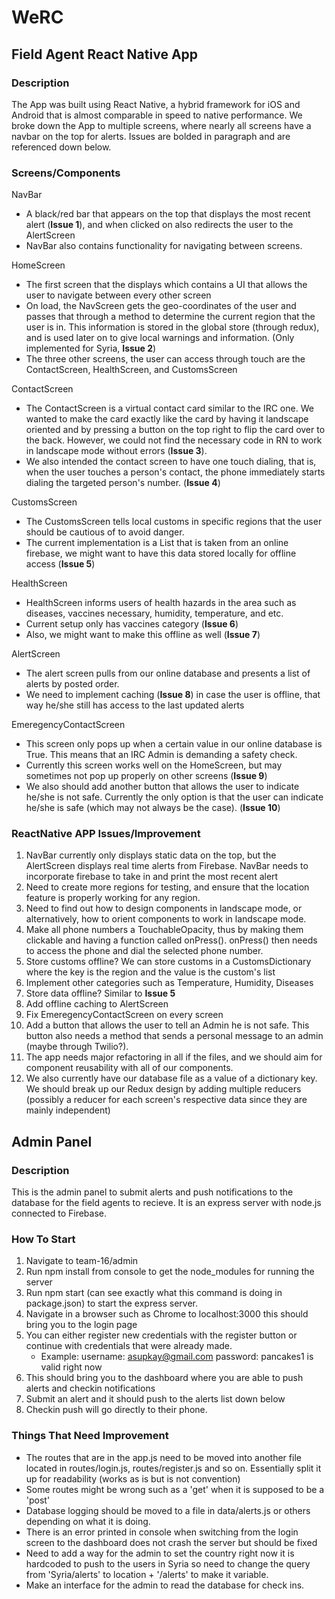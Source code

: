 # WeRC
## Field Agent React Native App
### Description
The App was built using React Native, a hybrid framework for iOS and Android that is almost comparable in speed to native performance. We broke down the App to multiple screens, where nearly all screens have a navbar on the top for alerts. Issues are bolded in paragraph and are referenced down below.

### Screens/Components
NavBar
- A black/red bar that appears on the top that displays the most recent alert (__Issue 1__), and when clicked on also redirects the user to the AlertScreen
- NavBar also contains functionality for navigating between screens.

HomeScreen
- The first screen that the displays which contains a UI that allows the user to navigate between every other screen
- On load, the NavScreen gets the geo-coordinates of the user and passes that through a method to determine the current region that the user is in. This information is stored in the global store (through redux), and is used later on to give local warnings and information. (Only implemented for Syria, __Issue 2__)
- The three other screens, the user can access through touch are the ContactScreen, HealthScreen, and CustomsScreen

ContactScreen
- The ContactScreen is a virtual contact card similar to the IRC one. We wanted to make the card exactly like the card by having it landscape oriented and by pressing a button on the top right to flip the card over to the back. However, we could not find the necessary code in RN to work in landscape mode without errors (__Issue 3__).
- We also intended the contact screen to have one touch dialing, that is, when the user touches a person's contact, the phone immediately starts dialing the targeted person's number. (__Issue 4__)

CustomsScreen
- The CustomsScreen tells local customs in specific regions that the user should be cautious of to avoid danger.
- The current implementation is a List that is taken from an online firebase, we might want to have this data stored locally for offline access (__Issue 5__)

HealthScreen
- HealthScreen informs users of health hazards in the area such as diseases, vaccines necessary, humidity, temperature, and etc.
- Current setup only has vaccines category (__Issue 6__)
- Also, we might want to make this offline as well (__Issue 7__)

AlertScreen
- The alert screen pulls from our online database and presents a list of alerts by posted order.
- We need to implement caching (__Issue 8__) in case the user is offline, that way he/she still has access to the last updated alerts

EmeregencyContactScreen
- This screen only pops up when a certain value in our online database is True. This means that an IRC Admin is demanding a safety check.
- Currently this screen works well on the HomeScreen, but may sometimes not pop up properly on other screens (__Issue 9__)
- We also should add another button that allows the user to indicate he/she is not safe. Currently the only option is that the user can indicate he/she is safe (which may not always be the case). (__Issue 10__)

### ReactNative APP Issues/Improvement
1. NavBar currently only displays static data on the top, but the AlertScreen displays real time alerts from Firebase. NavBar needs to incorporate firebase to take in and print the most recent alert
2. Need to create more regions for testing, and ensure that the location feature is properly working for any region.
3. Need to find out how to design components in landscape mode, or alternatively, how to orient components to work in landscape mode.
4. Make all phone numbers a TouchableOpacity, thus by making them clickable and having a function called onPress(). onPress() then needs to access the phone and dial the selected phone number.
5. Store customs offline? We can store customs in a CustomsDictionary where the key is the region and the value is the custom's list
6. Implement other categories such as Temperature, Humidity, Diseases
7. Store data offline? Similar to __Issue 5__
8. Add offline caching to AlertScreen
9. Fix EmeregencyContactScreen on every screen
10. Add a button that allows the user to tell an Admin he is not safe. This button also needs a method that sends a personal message to an admin (maybe through Twilio?).
11. The app needs major refactoring in all if the files, and we should aim for component reusability with all of our components.
12. We also currently have our database file as a value of a dictionary key. We should break up our Redux design by adding multiple reducers (possibly a reducer for each screen's respective data since they are mainly independent)


## Admin Panel
### Description
This is the admin panel to submit alerts and push notifications to the database for the field agents to recieve. It is an express server with node.js connected to Firebase.

### How To Start
1. Navigate to team-16/admin
2. Run npm install from console to get the node_modules for running the server
3. Run npm start (can see exactly what this command is doing in package.json) to start the express server.
4. Navigate in a browser such as Chrome to localhost:3000 this should bring you to the login page
5. You can either register new credentials with the register button or continue with credentials that were already made.
    - Example: username: asupkay@gmail.com password: pancakes1 is valid right now
6. This should bring you to the dashboard where you are able to push alerts and checkin notifications
7. Submit an alert and it should push to the alerts list down below
8. Checkin push will go directly to their phone.

### Things That Need Improvement
- The routes that are in the app.js need to be moved into another file located in routes/login.js, routes/register.js and so on. Essentially split it up for readability (works as is but is not convention)
- Some routes might be wrong such as a 'get' when it is supposed to be a 'post'
- Database logging should be moved to a file in data/alerts.js or others depending on what it is doing.
- There is an error printed in console when switching from the login screen to the dashboard does not crash the server but should be fixed
- Need to add a way for the admin to set the country right now it is hardcoded to push to the users in Syria so need to change the query from 'Syria/alerts' to location + '/alerts' to make it variable.
- Make an interface for the admin to read the database for check ins.
